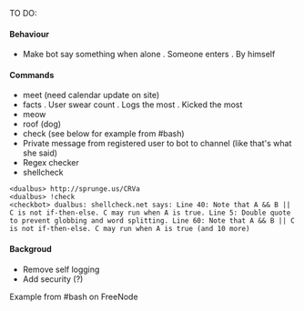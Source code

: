 ﻿
TO DO:

#### Behaviour
- Make bot say something when alone
    . Someone enters
    . By himself

#### Commands

- meet (need calendar update on site)
- facts
    . User swear count
    . Logs the most
    . Kicked the most
- meow
- roof (dog)
- check (see below for example from #bash)
- Private message from registered user to bot to channel (like that's what she said)
- Regex checker
- shellcheck

```
<dualbus> http://sprunge.us/CRVa
<dualbus> !check
<checkbot> dualbus: shellcheck.net says: Line 40: Note that A && B || C is not if-then-else. C may run when A is true. Line 5: Double quote to prevent globbing and word splitting. Line 60: Note that A && B || C is not if-then-else. C may run when A is true (and 10 more)
```

#### Backgroud

- Remove self logging
- Add security (?)

Example from #bash on FreeNode


